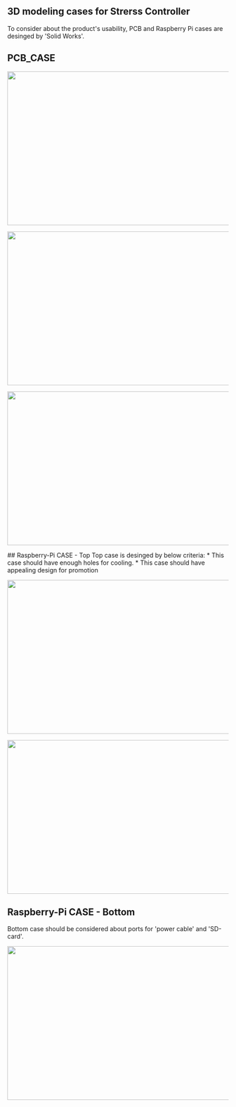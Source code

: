 ## 3D modeling cases for Strerss Controller 
To consider about the product's usability, PCB and Raspberry Pi cases are desinged by 'Solid Works'.  

## PCB_CASE
<p align="center">
  <img width="550" height="350" src="https://user-images.githubusercontent.com/46483800/55895728-a7dc8a00-5bb4-11e9-8c7a-00e66722c811.jpg">
</p>
<p align="center">
  <img width="550" height="350" src="https://user-images.githubusercontent.com/46483800/55895766-bf1b7780-5bb4-11e9-964c-f8e99a3db45c.jpg">
</p>
<p align="center">
  <img width="550" height="350" src="https://user-images.githubusercontent.com/46483800/55895790-ce022a00-5bb4-11e9-8561-b6dce0f9629d.JPG">
</p>
## Raspberry-Pi CASE - Top 
Top case is desinged by below criteria: 
* This case should have enough holes for cooling.  
* This case should have appealing design for promotion 

<p align="center">
  <img width="550" height="350" src="https://user-images.githubusercontent.com/46483800/55817336-376a3600-5aec-11e9-937a-18403e048f51.jpg">
</p>
<p align="center">
  <img width="550" height="350" src="https://user-images.githubusercontent.com/46483800/55817509-a051ae00-5aec-11e9-877a-faa0a9bede44.jpg">
</p>

## Raspberry-Pi CASE - Bottom 
Bottom case should be considered about ports for 'power cable' and 'SD-card'. 

<p align="center">
  <img width="550" height="350" src="https://user-images.githubusercontent.com/46483800/55818061-abf1a480-5aed-11e9-901e-2b604d601f38.JPG">
</p>
